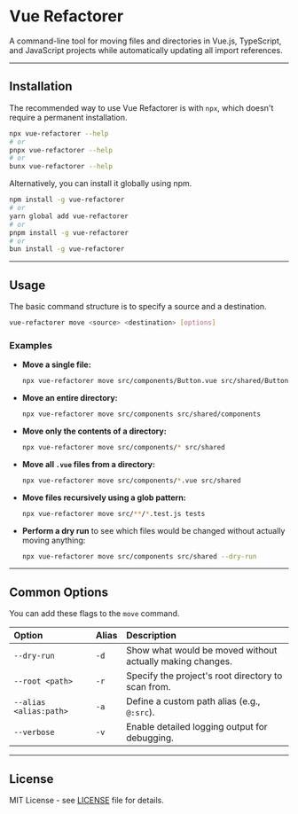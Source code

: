 # Vue Refactorer

A command-line tool for moving files and directories in Vue.js, TypeScript, and JavaScript projects while automatically updating all import references.

---

## Installation

The recommended way to use Vue Refactorer is with `npx`, which doesn't require a permanent installation.

```bash
npx vue-refactorer --help
# or
pnpx vue-refactorer --help
# or
bunx vue-refactorer --help
```

Alternatively, you can install it globally using npm.

```bash
npm install -g vue-refactorer
# or
yarn global add vue-refactorer
# or
pnpm install -g vue-refactorer
# or
bun install -g vue-refactorer
```

---

## Usage

The basic command structure is to specify a source and a destination.

```bash
vue-refactorer move <source> <destination> [options]
```

### Examples

- **Move a single file:**

  ```bash
  npx vue-refactorer move src/components/Button.vue src/shared/Button.vue
  ```

- **Move an entire directory:**

  ```bash
  npx vue-refactorer move src/components src/shared/components
  ```

- **Move only the contents of a directory:**

  ```bash
  npx vue-refactorer move src/components/* src/shared
  ```

- **Move all `.vue` files from a directory:**

  ```bash
  npx vue-refactorer move src/components/*.vue src/shared
  ```

- **Move files recursively using a glob pattern:**

  ```bash
  npx vue-refactorer move src/**/*.test.js tests
  ```

- **Perform a dry run** to see which files would be changed without actually moving anything:

  ```bash
  npx vue-refactorer move src/components src/shared --dry-run
  ```

---

## Common Options

You can add these flags to the `move` command.

| Option                 | Alias | Description                                               |
| :--------------------- | :---- | :-------------------------------------------------------- |
| `--dry-run`            | `-d`  | Show what would be moved without actually making changes. |
| `--root <path>`        | `-r`  | Specify the project's root directory to scan from.        |
| `--alias <alias:path>` | `-a`  | Define a custom path alias (e.g., `@:src`).               |
| `--verbose`            | `-v`  | Enable detailed logging output for debugging.             |

---

## License

MIT License - see [LICENSE](LICENSE) file for details.
